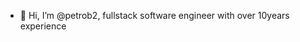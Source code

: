 - 👋 Hi, I’m @petrob2, fullstack software engineer with over 10years experience


<!---
petrob2/petrob2 is a ✨ special ✨ repository because its `README.md` (this file) appears on your GitHub profile.
You can click the Preview link to take a look at your changes.
--->
